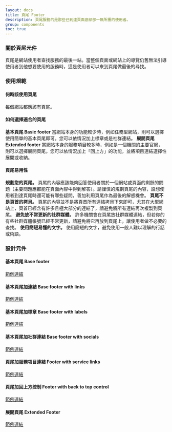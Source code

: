 ```yaml
---
layout: docs
title: 頁尾 Footer
description: 頁尾服務的是那些已到達頁面底部卻一無所獲的使用者。
group: components
toc: true
---
```


### 關於頁尾元件
頁尾是網站使用者查找服務的最後一站。當整個頁面或網站上的導覽仍舊無法引導使用者到他想要使用的服務時，這是使用者可以來到頁尾做最後的尋找。

### 使用規範

#### 何時該使用頁尾
每個網站都應該有頁尾。

#### 如何選擇適合的頁尾
**基本頁尾 Basic footer** 當網站本身的功能較少時，例如任務型網站，則可以選擇使用簡單的基本頁尾即可。您可以依情況加上標章或是社群連結。
**展開頁尾 Extended footer** 當網站本身的服務項目較多時，例如是一個機關的主要官網，則可以選擇展開頁尾。您可以依情況加上「回上方」的功能，並將項目連結選擇性展開或收納。


#### 頁尾易用性
**規劃您的頁尾。** 頁尾的內容應該能夠回答使用者關於一個網站或頁面的剩餘的問題（主要問題應都能在頁面內容中得到解答）。請謹慎的規劃頁尾的內容，設想使用者到達頁尾時還可能有哪些疑問，善加利用頁尾作為最後的解惑機會。
**頁尾不是頁首的拷貝。** 頁尾的內容並不是將頁首所有連結拷貝下來即可，尤其在大型網站上，頁首已經含有許多且極大部分的連結了，請避免將所有連結再次複製到頁尾。
**避免放不常更新的社群媒體。** 許多機關會在頁尾放社群媒體連結，但若你的有些社群媒體帳號已經不常更新，請避免將它再放到頁尾上，讓使用者做不必要的查找。
**使用簡短易懂的文字。** 使用簡短的文字，避免使用一般人難以理解的行話或術語。

### 設計元件

#### 基本頁尾 Base footer

<a href="/docs/examples/footers/footer1">範例連結</a>

#### 基本頁尾加連結 Base footer with links

<a href="/docs/examples/footers/footer2">範例連結</a>

#### 基本頁尾加標章 Base footer with labels

<a href="/docs/examples/footers/footer3">範例連結</a>

#### 基本頁尾加社群連結 Base footer with socials

<a href="/docs/examples/footers/footer4">範例連結</a>

#### 頁尾加服務項目連結 Footer with service links

<a href="/docs/examples/footers/footer5">範例連結</a>

#### 頁尾加回上方控制 Footer with back to top control

<a href="/docs/examples/footers/footer6">範例連結</a>

#### 展開頁尾 Extended Footer 

<a href="/docs/examples/footers/footer7">範例連結</a>
